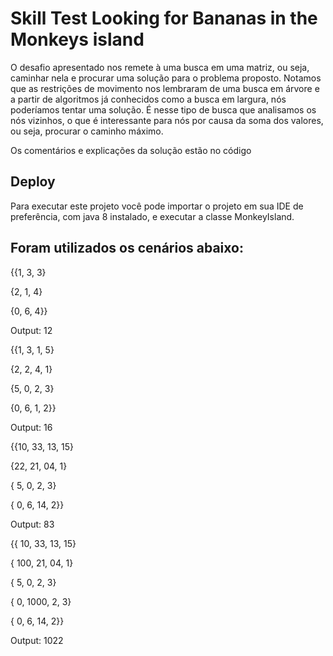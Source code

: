 
# Skill Test Looking for Bananas in the Monkeys island

O desafio apresentado nos remete à uma busca em uma matriz, ou seja, caminhar nela e procurar uma solução para o 
problema proposto. Notamos que as restrições de movimento nos lembraram de uma busca em árvore e a partir de algoritmos
já conhecidos como a busca em largura, nós poderíamos tentar uma solução. É nesse tipo de busca que analisamos os nós
vizinhos, o que é interessante para nós por causa da soma dos valores, ou seja, procurar o caminho máximo.

Os comentários e explicações da solução estão no código
## Deploy

Para executar este projeto você pode importar o projeto em sua IDE de preferência, com java 8 instalado, e executar a classe MonkeyIsland.




## Foram utilizados os cenários abaixo:

{{1, 3, 3}

 {2, 1, 4}

 {0, 6, 4}}

Output: 12

 {{1, 3, 1, 5}

  {2, 2, 4, 1}

  {5, 0, 2, 3}

  {0, 6, 1, 2}}
  
Output: 16

{{10, 33, 13, 15}

 {22, 21, 04, 1}

 { 5,  0,  2, 3}

 { 0,  6, 14, 2}}

Output: 83

{{ 10,  33,   13, 15}

 { 100, 21,   04, 1}

 { 5,   0,    2,  3}

 { 0,   1000, 2,  3}

 { 0,   6,    14, 2}}

Output: 1022

